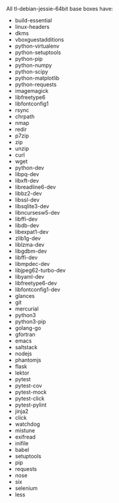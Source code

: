 All tl-debian-jessie-64bit base boxes have:
* build-essential
* linux-headers
* dkms
* vboxguestadditions
* python-virtualenv
* python-setuptools
* python-pip
* python-numpy
* python-scipy
* python-matplotlib
* python-requests
* imagemagick
* libfreetype6
* libfontconfig1
* rsync
* chrpath
* nmap
* redir
* p7zip
* zip
* unzip
* curl
* wget
* python-dev
* libpq-dev
* libxft-dev
* libreadline6-dev
* libbz2-dev
* libssl-dev
* libsqlite3-dev
* libncursesw5-dev
* libffi-dev
* libdb-dev
* libexpat1-dev
* zlib1g-dev
* liblzma-dev
* libgdbm-dev
* libffi-dev
* libmpdec-dev
* libjpeg62-turbo-dev
* libyaml-dev
* libfreetype6-dev
* libfontconfig1-dev
* glances
* git
* mercurial
* python3
* python3-pip
* golang-go
* gfortran
* emacs
* saltstack
* nodejs
* phantomjs
* flask
* lektor
* pytest
* pytest-cov
* pytest-mock
* pytest-click
* pytest-pylint
* jinja2
* click
* watchdog
* mistune
* exifread
* inifile
* babel
* setuptools
* pip
* requests
* nose
* six
* selenium
* less
